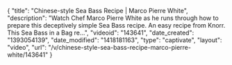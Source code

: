 {
    "title": "Chinese-style Sea Bass Recipe | Marco Pierre White",
    "description": "Watch Chef Marco Pierre White as he runs through how to prepare this deceptively simple Sea Bass recipe. An easy recipe from Knorr. This Sea Bass in a Bag re...",
    "videoid": "143641",
    "date_created": "1393054139",
    "date_modified": "1418181163",
    "type": "captivate",
    "layout": "video",
    "url": "\/v\/chinese-style-sea-bass-recipe-marco-pierre-white\/143641"
}